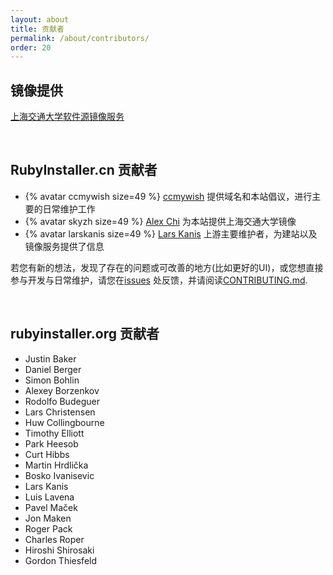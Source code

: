 ```yaml
---
layout: about
title: 贡献者
permalink: /about/contributors/
order: 20
---
```


## 镜像提供

[上海交通大学软件源镜像服务](https://mirrors.sjtug.sjtu.edu.cn/)

<br>

## RubyInstaller.cn 贡献者

* {% avatar ccmywish size=49 %} [ccmywish](https://gitee.com/ccmywish) 提供域名和本站倡议，进行主要的日常维护工作
* {% avatar skyzh size=49 %} [Alex Chi](https://github.com/skyzh)  为本站提供上海交通大学镜像
* {% avatar larskanis size=49 %} [Lars Kanis](https://github.com/larskanis) 上游主要维护者，为建站以及镜像服务提供了信息

若您有新的想法，发现了存在的问题或可改善的地方(比如更好的UI)，或您想直接参与开发与日常维护，请您在[issues](https://gitee.com/RubyKids/RubyInstaller.cn/issues) 处反馈，并请阅读[CONTRIBUTING.md](https://gitee.com/RubyKids/RubyInstaller.cn/blob/main/CONTRIBUTING.md).

<br>

## rubyinstaller.org 贡献者

* Justin Baker
* Daniel Berger
* Simon Bohlin
* Alexey Borzenkov
* Rodolfo Budeguer
* Lars Christensen
* Huw Collingbourne
* Timothy Elliott
* Park Heesob
* Curt Hibbs
* Martin Hrdlička
* Bosko Ivanisevic
* Lars Kanis
* Luis Lavena
* Pavel Maček
* Jon Maken
* Roger Pack
* Charles Roper
* Hiroshi Shirosaki
* Gordon Thiesfeld
